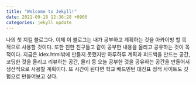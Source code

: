 ```yaml
---
title: "Welcome to Jekyll!"
date: 2021-09-18 12:36:28 +0900
categories: jekyll update
---
```

나의 첫 지킬 블로그다. 이제 이 블로그는 내가 공부하고 계획하는 것을 아카이빙 할 목적으로 사용할 것이다. 또한 친한 친구들고 같이 공부한 내용을 올리고 공유하는 것이 목적이다. 
지금은 idex.html밖에 만들지 못했지만 하루하루 계획과 피드백을 만드는 공간, 코딩한 것을 올리고 리뷰하는 공간, 물리 등 오늘 공부한 것을 공유하는 공간을 만들어서 생산적으로 사용할 계획이다. 
또 시간이 된다면 학교 배드민턴 대진표 정적 사이트도 깃헙으로 만들어보고 싶다.
